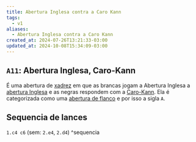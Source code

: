 ```yaml
---
title: Abertura Inglesa contra a Caro Kann
tags:
  - v1
aliases:
  - Abertura Inglesa contra a Caro Kann
created_at: 2024-07-26T13:21:33-03:00
updated_at: 2024-10-08T15:34:09-03:00
---
```


## `A11`: Abertura Inglesa, Caro-Kann

É uma abertura de [xadrez](../../08/06/Xadrez.md) em que as brancas jogam a Abertura Inglesa a [abertura Inglesa](Xadrez_Abertura_Inglesa.md) e as negras respondem com a [Caro-Kann](Xadrez_Caro_Kann.md). Ela é categorizada como uma [abertura de flanco](Xadrez_Aberturas_de_flanco.md) e por isso a sigla `A`.

## Sequencia de lances
`1.c4 c6` (sem: `2.e4`, `2.d4`) ^sequencia